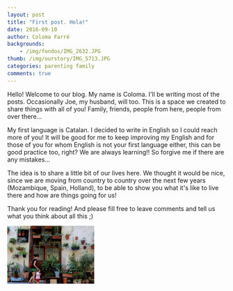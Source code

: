 ```yaml
---
layout: post
title: "First post. Hola!"
date: 2016-09-10
author: Coloma Farré
backgrounds:
    - /img/fondos/IMG_2632.JPG
thumb: /img/ourstory/IMG_5713.JPG
categories: parenting family
comments: true
---
```


Hello! Welcome to our blog. My name is Coloma. I'll be writing most of the posts. Occasionally Joe, my husband, will too. This is a space we created to share things with all of you! Family, friends, people from here, people from over there...

My first language is Catalan. I decided to write in English so I could reach more of you! It will be good for me to keep improving my English and for those of you for whom English is not your first language either, this can be good practice too, right? We are always learning!! So forgive me if there are any mistakes...

The idea is to share a little bit of our lives here. We thought it would be nice, since we are moving from country to country over the next few years (Mozambique, Spain, Holland), to be able to show you what it's like to live there and how are things going for us!

Thank you for reading! And please fill free to leave comments and tell us what you think about all this ;)

<a href="/img/IMG_4652-ANIMATION.gif"> <img border="0" alt="Caption goes here" src = "/img/IMG_4652-ANIMATION.gif" width = "200"></a>
